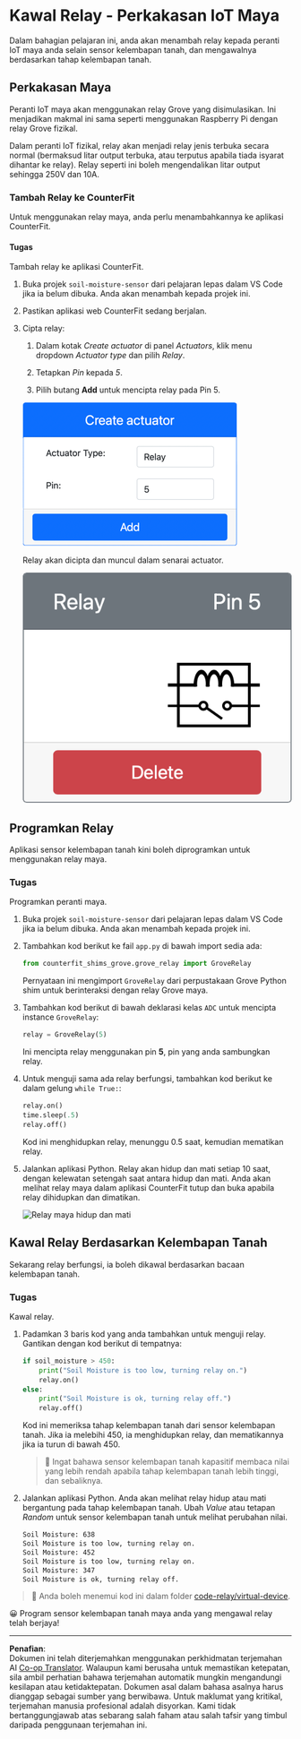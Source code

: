 <!--
CO_OP_TRANSLATOR_METADATA:
{
  "original_hash": "f8f541ee945545017a51aaf309aa37c3",
  "translation_date": "2025-08-27T21:39:16+00:00",
  "source_file": "2-farm/lessons/3-automated-plant-watering/virtual-device-relay.md",
  "language_code": "ms"
}
-->
# Kawal Relay - Perkakasan IoT Maya

Dalam bahagian pelajaran ini, anda akan menambah relay kepada peranti IoT maya anda selain sensor kelembapan tanah, dan mengawalnya berdasarkan tahap kelembapan tanah.

## Perkakasan Maya

Peranti IoT maya akan menggunakan relay Grove yang disimulasikan. Ini menjadikan makmal ini sama seperti menggunakan Raspberry Pi dengan relay Grove fizikal.

Dalam peranti IoT fizikal, relay akan menjadi relay jenis terbuka secara normal (bermaksud litar output terbuka, atau terputus apabila tiada isyarat dihantar ke relay). Relay seperti ini boleh mengendalikan litar output sehingga 250V dan 10A.

### Tambah Relay ke CounterFit

Untuk menggunakan relay maya, anda perlu menambahkannya ke aplikasi CounterFit.

#### Tugas

Tambah relay ke aplikasi CounterFit.

1. Buka projek `soil-moisture-sensor` dari pelajaran lepas dalam VS Code jika ia belum dibuka. Anda akan menambah kepada projek ini.

1. Pastikan aplikasi web CounterFit sedang berjalan.

1. Cipta relay:

    1. Dalam kotak *Create actuator* di panel *Actuators*, klik menu dropdown *Actuator type* dan pilih *Relay*.

    1. Tetapkan *Pin* kepada *5*.

    1. Pilih butang **Add** untuk mencipta relay pada Pin 5.

    ![Tetapan relay](../../../../../translated_images/counterfit-create-relay.fa7c40fd0f2f6afc33b35ea94fcb235085be4861e14e3fe6b9b7bcfc82d1c888.ms.png)

    Relay akan dicipta dan muncul dalam senarai actuator.

    ![Relay yang telah dicipta](../../../../../translated_images/counterfit-relay.bbf74c1dbdc8b9acd983367fcbd06703a402aefef6af54ddb28e11307ba8a12c.ms.png)

## Programkan Relay

Aplikasi sensor kelembapan tanah kini boleh diprogramkan untuk menggunakan relay maya.

### Tugas

Programkan peranti maya.

1. Buka projek `soil-moisture-sensor` dari pelajaran lepas dalam VS Code jika ia belum dibuka. Anda akan menambah kepada projek ini.

1. Tambahkan kod berikut ke fail `app.py` di bawah import sedia ada:

    ```python
    from counterfit_shims_grove.grove_relay import GroveRelay
    ```

    Pernyataan ini mengimport `GroveRelay` dari perpustakaan Grove Python shim untuk berinteraksi dengan relay Grove maya.

1. Tambahkan kod berikut di bawah deklarasi kelas `ADC` untuk mencipta instance `GroveRelay`:

    ```python
    relay = GroveRelay(5)
    ```

    Ini mencipta relay menggunakan pin **5**, pin yang anda sambungkan relay.

1. Untuk menguji sama ada relay berfungsi, tambahkan kod berikut ke dalam gelung `while True:`:

    ```python
    relay.on()
    time.sleep(.5)
    relay.off()
    ```

    Kod ini menghidupkan relay, menunggu 0.5 saat, kemudian mematikan relay.

1. Jalankan aplikasi Python. Relay akan hidup dan mati setiap 10 saat, dengan kelewatan setengah saat antara hidup dan mati. Anda akan melihat relay maya dalam aplikasi CounterFit tutup dan buka apabila relay dihidupkan dan dimatikan.

    ![Relay maya hidup dan mati](../../../../../images/virtual-relay-turn-on-off.gif)

## Kawal Relay Berdasarkan Kelembapan Tanah

Sekarang relay berfungsi, ia boleh dikawal berdasarkan bacaan kelembapan tanah.

### Tugas

Kawal relay.

1. Padamkan 3 baris kod yang anda tambahkan untuk menguji relay. Gantikan dengan kod berikut di tempatnya:

    ```python
    if soil_moisture > 450:
        print("Soil Moisture is too low, turning relay on.")
        relay.on()
    else:
        print("Soil Moisture is ok, turning relay off.")
        relay.off()
    ```

    Kod ini memeriksa tahap kelembapan tanah dari sensor kelembapan tanah. Jika ia melebihi 450, ia menghidupkan relay, dan mematikannya jika ia turun di bawah 450.

    > 💁 Ingat bahawa sensor kelembapan tanah kapasitif membaca nilai yang lebih rendah apabila tahap kelembapan tanah lebih tinggi, dan sebaliknya.

1. Jalankan aplikasi Python. Anda akan melihat relay hidup atau mati bergantung pada tahap kelembapan tanah. Ubah *Value* atau tetapan *Random* untuk sensor kelembapan tanah untuk melihat perubahan nilai.

    ```output
    Soil Moisture: 638
    Soil Moisture is too low, turning relay on.
    Soil Moisture: 452
    Soil Moisture is too low, turning relay on.
    Soil Moisture: 347
    Soil Moisture is ok, turning relay off.
    ```

> 💁 Anda boleh menemui kod ini dalam folder [code-relay/virtual-device](../../../../../2-farm/lessons/3-automated-plant-watering/code-relay/virtual-device).

😀 Program sensor kelembapan tanah maya anda yang mengawal relay telah berjaya!

---

**Penafian**:  
Dokumen ini telah diterjemahkan menggunakan perkhidmatan terjemahan AI [Co-op Translator](https://github.com/Azure/co-op-translator). Walaupun kami berusaha untuk memastikan ketepatan, sila ambil perhatian bahawa terjemahan automatik mungkin mengandungi kesilapan atau ketidaktepatan. Dokumen asal dalam bahasa asalnya harus dianggap sebagai sumber yang berwibawa. Untuk maklumat yang kritikal, terjemahan manusia profesional adalah disyorkan. Kami tidak bertanggungjawab atas sebarang salah faham atau salah tafsir yang timbul daripada penggunaan terjemahan ini.